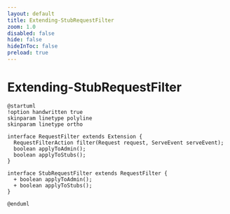 ```yaml
---
layout: default 
title: Extending-StubRequestFilter  
zoom: 1.0   
disabled: false 
hide: false 
hideInToc: false    
preload: true   
---
```



# Extending-StubRequestFilter   

<Transform :scale="1.0">

```plantuml
@startuml
!option handwritten true
skinparam linetype polyline
skinparam linetype ortho

interface RequestFilter extends Extension {
  RequestFilterAction filter(Request request, ServeEvent serveEvent);
  boolean applyToAdmin();
  boolean applyToStubs();
}

interface StubRequestFilter extends RequestFilter {
  + boolean applyToAdmin();
  + boolean applyToStubs();
}

@enduml
```
</Transform>